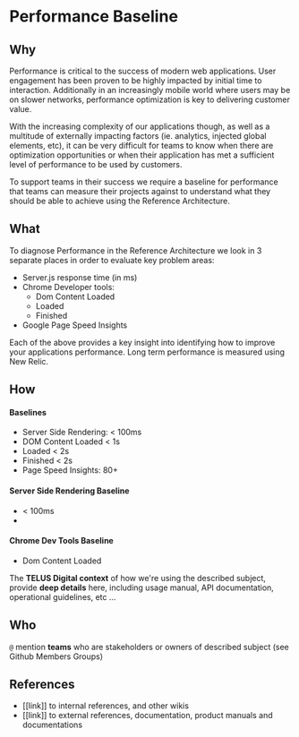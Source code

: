 # Performance Baseline

## Why

Performance is critical to the success of modern web applications. User engagement has been proven to be highly impacted by initial time to interaction. Additionally in an increasingly mobile world where users may be on slower networks, performance optimization is key to delivering customer value.

With the increasing complexity of our applications though, as well as a multitude of externally impacting factors (ie. analytics, injected global elements, etc), it can be very difficult for teams to know when there are optimization opportunities or when their application has met a sufficient level of performance to be used by customers.

To support teams in their success we require a baseline for performance that teams can measure their projects against to understand what they should be able to achieve using the Reference Architecture.
## What

To diagnose Performance in the Reference Architecture we look in 3 separate places in order to evaluate key problem areas:
- Server.js response time (in ms)
- Chrome Developer tools:
    - Dom Content Loaded
    - Loaded
    - Finished
- Google Page Speed Insights

Each of the above provides a key insight into identifying how to improve your applications performance. Long term performance is measured using New Relic.


## How

#### Baselines
- Server Side Rendering: < 100ms
- DOM Content Loaded < 1s
- Loaded < 2s
- Finished < 2s
- Page Speed Insights: 80+

#### Server Side Rendering Baseline
- < 100ms
- 

#### Chrome Dev Tools Baseline
- Dom Content Loaded

The **TELUS Digital context** of how we're using the described subject, provide **deep details** here, including usage manual, API documentation, operational guidelines, etc ...

## Who

`@` mention **teams** who are stakeholders or owners of described subject (see Github Members Groups)

## References

- [[link]] to internal references, and other wikis
- [[link]] to external references, documentation, product manuals and documentations
